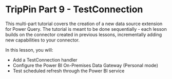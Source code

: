 # TripPin Part 9 - TestConnection

This multi-part tutorial covers the creation of a new data source extension for Power Query. The tutorial is meant to be done sequentially - each lesson builds on the connector created in previous lessons, incrementally adding new capabilities to your connector.

In this lesson, you will:

* Add a TestConnection handler
* Configure the Power BI On-Premises Data Gateway (Personal mode)
* Test scheduled refresh through the Power BI service
